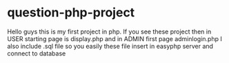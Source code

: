 # question-php-project
Hello guys this is my first project in php.
If you see these project then in USER starting page is display.php
and in ADMIN first page adminlogin.php
I also include .sql file so you easily these file insert in easyphp server and connect to database 
